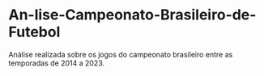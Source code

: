 # An-lise-Campeonato-Brasileiro-de-Futebol
Análise realizada sobre os jogos do campeonato brasileiro entre as temporadas de 2014 a 2023.
